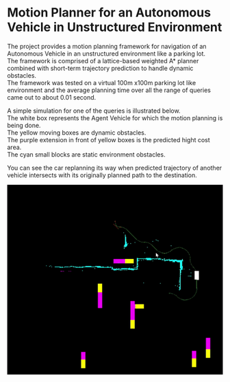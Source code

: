# Motion Planner for an Autonomous Vehicle in Unstructured Environment
The project provides a motion planning framework for navigation of an Autonomous Vehicle in an unstructured environment like a parking lot.</br>
The framework is comprised of a lattice-based weighted A* planner combined with short-term trajectory prediction to handle dynamic obstacles. </br>
The framework was tested on a virtual 100m x100m parking lot like environment and the average planning time over all the range of queries came out to about 0.01 second.</br>

A simple simulation for one of the queries is illustrated below. </br>
The white box represents the Agent Vehicle for which the motion planning is being done. </br>
The yellow moving boxes are dynamic obstacles. </br>
The purple extension in front of yellow boxes is the predicted hight cost area.</br>
The cyan small blocks are static environment obstacles. 

You can see the car replanning its way when predicted trajectory of another vehicle intersects with its originally planned path to the destination.


   ![](planner.gif)

